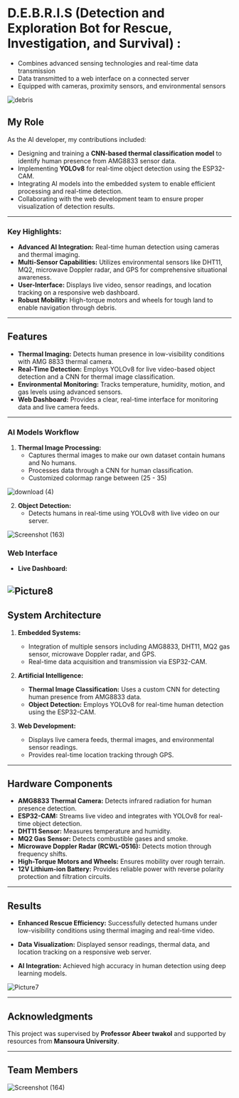 # D.E.B.R.I.S (Detection and Exploration Bot for Rescue, Investigation, and Survival) :
- Combines advanced sensing technologies and real-time data transmission
- Data transmitted to a web interface on a connected server
- Equipped with cameras, proximity sensors, and environmental sensors

![debris](https://github.com/user-attachments/assets/338aee4c-91c0-4a79-ab6a-26c0b2f0f920)

## My Role
As the AI developer, my contributions included:
- Designing and training a **CNN-based thermal classification model** to identify human presence from AMG8833 sensor data.
- Implementing **YOLOv8** for real-time object detection using the ESP32-CAM.
- Integrating AI models into the embedded system to enable efficient processing and real-time detection.
- Collaborating with the web development team to ensure proper visualization of detection results.
---

### Key Highlights:
- **Advanced AI Integration:** Real-time human detection using cameras and thermal imaging.
- **Multi-Sensor Capabilities:** Utilizes environmental sensors like DHT11, MQ2, microwave Doppler radar, and GPS for comprehensive situational awareness.
- **User-Interface:** Displays live video, sensor readings, and location tracking on a responsive web dashboard.
- **Robust Mobility:** High-torque motors and wheels for tough land to enable navigation through debris.
---
## Features
- **Thermal Imaging:** Detects human presence in low-visibility conditions with AMG 8833 thermal camera.
- **Real-Time Detection:** Employs YOLOv8 for live video-based object detection and a CNN for thermal image classification.
- **Environmental Monitoring:** Tracks temperature, humidity, motion, and gas levels using advanced sensors.
- **Web Dashboard:** Provides a clear, real-time interface for monitoring data and live camera feeds.
---
### AI Models Workflow

1. **Thermal Image Processing:**
   - Captures thermal images to make our own dataset contain humans and No humans.
   - Processes data through a CNN for human classification.
   - Customized colormap range between (25 - 35)


![download (4)](https://github.com/user-attachments/assets/ef84cff3-da25-4184-a5c6-cef738832b95)

2. **Object Detection:**
   - Detects humans in real-time using YOLOv8 with live video on our server.

![Screenshot (163)](https://github.com/user-attachments/assets/441181c6-8f5e-4c75-9702-ed80b1a5fb3d)

### Web Interface
- **Live Dashboard:**

 ![Picture8](https://github.com/user-attachments/assets/3bc60e52-b0c1-4015-a18a-9a941aba4447)
---
## System Architecture
1. **Embedded Systems:**
   - Integration of multiple sensors including AMG8833, DHT11, MQ2 gas sensor, microwave Doppler radar, and GPS.
   - Real-time data acquisition and transmission via ESP32-CAM.

2. **Artificial Intelligence:**
   - **Thermal Image Classification:** Uses a custom CNN for detecting human presence from AMG8833 data.
   - **Object Detection:** Employs YOLOv8 for real-time human detection using the ESP32-CAM.

3. **Web Development:**
   - Displays live camera feeds, thermal images, and environmental sensor readings.
   - Provides real-time location tracking through GPS.
---
## Hardware Components
- **AMG8833 Thermal Camera:** Detects infrared radiation for human presence detection.
- **ESP32-CAM:** Streams live video and integrates with YOLOv8 for real-time object detection.
- **DHT11 Sensor:** Measures temperature and humidity.
- **MQ2 Gas Sensor:** Detects combustible gases and smoke.
- **Microwave Doppler Radar (RCWL-0516):** Detects motion through frequency shifts.
- **High-Torque Motors and Wheels:** Ensures mobility over rough terrain.
- **12V Lithium-ion Battery:** Provides reliable power with reverse polarity protection and filtration circuits.
---
## Results
- **Enhanced Rescue Efficiency:** Successfully detected humans under low-visibility conditions using thermal imaging and real-time video.
  
- **Data Visualization:** Displayed sensor readings, thermal data, and location tracking on a responsive web server.

- **AI Integration:** Achieved high accuracy in human detection using deep learning models.

![Picture7](https://github.com/user-attachments/assets/3e1cf78b-1b9d-41e9-b0b7-8790966d7f40)

---

## Acknowledgments
This project was supervised by **Professor Abeer twakol** and supported by resources from **Mansoura University**.

---
## Team Members 

![Screenshot (164)](https://github.com/user-attachments/assets/15284fd0-c897-4356-8873-915d6e724b61)


